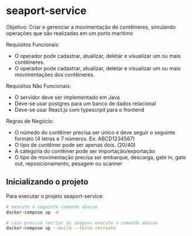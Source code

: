 # seaport-service

Objetivo: Criar e gerenciar a movimentação de contêineres, simulando operações que são realizadas em um porto maritimo

Requisitos Funcionais
- O operador pode cadastrar, atualizar, deletar e visualizar um ou mais contêineres.
- O operador pode cadastrar, atualizar, deletar e visualizar um ou mais movimentações dos contêineres.

Requisitos Não Funcionais:
- O servidor deve ser implementado em Java
- Deve-se usar postgres para um banco de dados relacional
- Deve-se usar React.js com typescrpit para o frontend

Regras de Negócio:
- O númedo do contêiner precisa ser único e deve seguir o seguinte formato (4 letras e 7 números. Ex: ABCD1234567)
- O tipo de contêiner pode ser apenas dois. (20/40)
- A categoria do contêiner pode ser importação/exportação
- O tipo de movimentação precisa ser embarque, descarga, gate in, gate out, reposicionamento, pesagem ou scanner

## Inicializando o projeto

Para executar o projeto seaport-service:

```bash
# execute o seguinte comando abaixo
docker-compose up -d

# caso precise recriar as imagens execute o comando abaixo
docker-compose up --build --force-recreate
```
